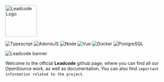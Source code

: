 <img height="100" src="https://leadcode.fr/assets/images/logo.3c6c0c56.svg" alt="Leadcode Logo" />

![Typescript](https://img.shields.io/badge/TypeScript-007ACC?style=for-the-badge&logo=typescript&logoColor=white)
![AdonisJS](https://img.shields.io/badge/ADONIS-35495E?style=for-the-badge&logo=adonisjs&logoColor=FFFFFF)
![Node](https://img.shields.io/badge/Node.js-339933?style=for-the-badge&logo=nodedotjs&logoColor=white)
![Vue](https://img.shields.io/badge/Vue.js-35495E?style=for-the-badge&logo=vue.js&logoColor=4FC08D)
![Docker](https://img.shields.io/badge/Docker-2CA5E0?style=for-the-badge&logo=docker&logoColor=white)
![PostgreSQL](https://img.shields.io/badge/PostgreSQL-316192?style=for-the-badge&logo=postgresql&logoColor=white)

<img src="https://cdn.discordapp.com/attachments/1009821473092943934/1010266025364832296/banner.png" alt="Leadcode banner">

Welcome to the official **Leadcode** github page, where you can find all our OpenSource work, as well as documentation.
You can also find `important information related to the project`.
